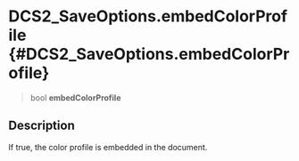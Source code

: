 DCS2\_SaveOptions.embedColorProfile {#DCS2_SaveOptions.embedColorProfile}
===================================

> bool **embedColorProfile**

Description
-----------

If true, the color profile is embedded in the document.
